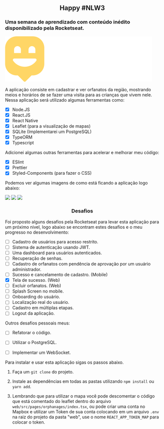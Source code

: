 <h2 align="center">Happy #NLW3</h2>

### Uma semana de aprendizado com conteúdo inédito disponibilizado pela Rocketseat. 
![](web/src/images/logo.svg)

A aplicação consiste em cadastrar e ver orfanatos da região, mostrando meios e horários de se fazer uma visita para as crianças que vivem nele. 
Nessa aplicação será utilizado algumas ferramentas como: 

- [x] Node.JS
- [x] React.JS
- [x] React Native
- [x] Leaflet (para a visualização de mapas)
- [x] SQLite (Implementarei um PostgreSQL)
- [x] TypeORM
- [x] Typescript

Adicionei algumas outras ferramentas para acelerar e melhorar meu código: 

- [x] ESlint
- [x] Prettier
- [x] Styled-Components (para fazer o CSS)

Podemos ver algumas imagens de como está ficando a aplicação logo abaixo: 

<img src="https://media-exp1.licdn.com/dms/image/C4D22AQEpG-UkI0UEhg/feedshare-shrink_1280-alternative/0?e=1605139200&v=beta&t=lM3iXfLVtPbEhEtDc_cSQmtldTXpDsxPdp43y080WrU">
<img src="https://media-exp1.licdn.com/dms/image/C4D22AQFBSHf138IZOQ/feedshare-shrink_1280-alternative/0?e=1605139200&v=beta&t=eP0faVFgKkTq0FUgCswLDo-osX6o50YQy36b5ZBv3rs">
<img src="https://media-exp1.licdn.com/dms/image/C4D22AQFPZhkVokN-BA/feedshare-shrink_2048_1536-alternative/0?e=1606348800&v=beta&t=uH5P7s1pJuNi5S0VgXo8I6NZC-zn4QXS_gcu2n9pkwg">


<h3 align="center">Desafios</h3>

Foi proposto alguns desafios pela Rocketseat para levar esta aplicação para um próximo nivel, logo abaixo se encontram estes desafios e o meu progresso no desenvolvimento: 

- [ ] Cadastro de usuários para acesso restrito.
- [ ] Sistema de autenticação usando JWT.
- [ ] Uma dashboard para usuários autenticados.
- [ ] Recuperação de senhas.
- [ ] Cadastro de orfanatos com pendência de aprovação por um usuário administrador.
- [ ] Sucesso e cancelamento de cadastro. (Mobile)
- [x] Tela de sucesso. (Web)
- [ ] Excluir orfanatos. (Web)
- [ ] Splash Screen no mobile.
- [ ] Onboarding do usuário.
- [ ] Localização real do usuário.
- [ ] Cadastro em múltiplas etapas.
- [ ] Logout da aplicação.

Outros desafios pessoais meus: 

- [ ] Refatorar o código.
- [ ] Utilizar o PostgreSQL.
- [ ] Implementar um WebSocket.


Para instalar e usar esta aplicação sigas os passos abaixo.

1. Faça um ```git clone``` do projeto.

2. Instale as dependências em todas as pastas utilizando ```npm install``` ou ```yarn add```.

3. Lembrando que para utilizar o mapa você pode descomentar o código que está comentado do leaflet dentro do arquivo ```web/src/pages/orphanages/index.tsx```, ou pode criar uma conta no Mapbox e utilizar um Token de sua conta colocando em um arquivo ```.env``` na raiz do projeto da pasta "web", use o nome ```REACT_APP_TOKEN_MAP``` para colocar o token.
